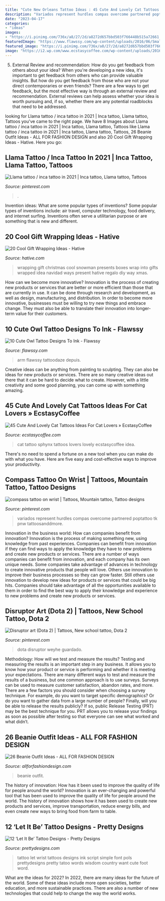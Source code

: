 ```yaml
---
title: "Cute New Orleans Tattoo Ideas : 45 Cute And Lovely Cat Tattoos Ideas For Cat Lovers » Ecstasycoffee"
description: "Variados represent hurdles compas overcome partnered poptattoo tk pnw tattoosanddmore"
date: "2023-04-17"
categories:
- "ideas"
images:
- "https://i.pinimg.com/736x/a8/27/2d/a8272d657bbd503f766448b515a72661.jpg"
featuredImage: "https://www.flawssy.com/wp-content/uploads/2016/06/Small-Owl-Tattoo-Designs.jpg"
featured_image: "https://i.pinimg.com/736x/a8/27/2d/a8272d657bbd503f766448b515a72661.jpg"
image: "https://i2.wp.com/www.ecstasycoffee.com/wp-content/uploads/2016/09/Beautiful-sphynx-cat-tattoo-idea..jpg"
---
```



5. External Review and recommendation: How do you get feedback from others about your idea?
When you're developing a new idea, it's important to get feedback from others who can provide valuable insights. But how do you get feedback from those who are not your direct contemporaries or even friends? There are a few ways to get feedback, but the most effective way is through an external review and recommendation. External reviews can help assess whether your idea is worth pursuing and, if so, whether there are any potential roadblocks that need to be addressed.

	

		
looking for Llama tattoo / inca tattoo in 2021 | Inca tattoo, Llama tattoo, Tattoos you've came to the right page. We have 8 Images about Llama tattoo / inca tattoo in 2021 | Inca tattoo, Llama tattoo, Tattoos like Llama tattoo / inca tattoo in 2021 | Inca tattoo, Llama tattoo, Tattoos, 26 Beanie Outfit Ideas - ALL FOR FASHION DESIGN and also 20 Cool Gift Wrapping Ideas - Hative. Here you go:
		
    
## Llama Tattoo / Inca Tattoo In 2021 | Inca Tattoo, Llama Tattoo, Tattoos

<img loading=lazy src="https://i.pinimg.com/736x/a8/27/2d/a8272d657bbd503f766448b515a72661.jpg" onerror="this.onerror=null;this.src='https://tse1.mm.bing.net/th?id=OIP.lNMbyZqUEcMzBMch1te3yQHaNL&amp;pid=15.1';" alt="Llama tattoo / inca tattoo in 2021 | Inca tattoo, Llama tattoo, Tattoos">

_Source: pinterest.com_

>. 

	

Invention ideas: What are some popular types of inventions?
Some popular types of inventions include: air travel, computer technology, food delivery, and internet surfing. Inventions often serve a utilitarian purpose or are something that is new and different.

    
## 20 Cool Gift Wrapping Ideas - Hative

<img loading=lazy src="http://hative.com/wp-content/uploads/2014/10/gift-wrapping-ideas/7-cool-gift-wrapping-ideas.jpg" onerror="this.onerror=null;this.src='https://tse4.mm.bing.net/th?id=OIP.FCGR5qcVwaA-UGUQzGBzGgHaM2&amp;pid=15.1';" alt="20 Cool Gift Wrapping Ideas - Hative">

_Source: hative.com_

>wrapping gift christmas cool snowman presents boxes wrap into gifts wrapped idea navidad ways present hative regalo diy way xmas. 

	

How can we become more innovative?
Innovation is the process of creating new products or services that are better or more efficient than those that are currently in use. It can be done through research and development, as well as design, manufacturing, and distribution. In order to become more innovative, businesses must be willing to try new things and embrace change. They must also be able to translate their innovation into longer-term value for their customers.

    
## 10 Cute Owl Tattoo Designs To Ink - Flawssy

<img loading=lazy src="https://www.flawssy.com/wp-content/uploads/2016/06/Small-Owl-Tattoo-Designs.jpg" onerror="this.onerror=null;this.src='https://tse4.mm.bing.net/th?id=OIP.FGU_Xeho7diCw1woC4VWkgHaJ4&amp;pid=15.1';" alt="10 Cute Owl Tattoo Designs To Ink - Flawssy">

_Source: flawssy.com_

>arm flawssy tattoodaze depuis. 

	

Creative ideas can be anything from painting to sculpting. They can also be ideas for new products or services. There are so many creative ideas out there that it can be hard to decide what to create. However, with a little creativity and some good planning, you can come up with something amazing.

    
## 45 Cute And Lovely Cat Tattoos Ideas For Cat Lovers » EcstasyCoffee

<img loading=lazy src="https://i2.wp.com/www.ecstasycoffee.com/wp-content/uploads/2016/09/Beautiful-sphynx-cat-tattoo-idea..jpg" onerror="this.onerror=null;this.src='https://tse2.mm.bing.net/th?id=OIP.9w7Vd95IuR-JElZdrNzGzwAAAA&amp;pid=15.1';" alt="45 Cute And Lovely Cat Tattoos Ideas For Cat Lovers » EcstasyCoffee">

_Source: ecstasycoffee.com_

>cat tattoo sphynx tattoos lovers lovely ecstasycoffee idea. 

	

There's no need to spend a fortune on a new tool when you can make do with what you have. Here are five easy and cost-effective ways to improve your productivity.

    
## Compass Tattoo On Wrist | Tattoos, Mountain Tattoo, Tattoo Designs

<img loading=lazy src="https://i.pinimg.com/736x/c4/34/5d/c4345d37c6930e858829e8423b59714f--compass-tattoo-arm-tattoo.jpg" onerror="this.onerror=null;this.src='https://tse2.mm.bing.net/th?id=OIP.hAw1ii0CC1GaN2_koz7Y7QHaNL&amp;pid=15.1';" alt="compass tattoo on wrist | Tattoos, Mountain tattoo, Tattoo designs">

_Source: pinterest.com_

>variados represent hurdles compas overcome partnered poptattoo tk pnw tattoosanddmore. 

	

Innovation in the business world: How can companies benefit from innovation?
Innovation is the process of making something new, using knowledge from past experiences. Companies can benefit from innovation if they can find ways to apply the knowledge they have to new problems and create new products or services. There are a number of ways companies can benefit from innovation, and each company has its own unique needs. Some companies take advantage of advances in technology to create innovative products that people will love. Others use innovation to improve their business processes so they can grow faster. Still others use innovation to develop new ideas for products or services that could be big hits. Companies should take advantage of all the opportunities available to them in order to find the best way to apply their knowledge and experience to new problems and create new products or services.

    
## Disruptor Art (Dota 2) | Tattoos, New School Tattoo, Dota 2

<img loading=lazy src="https://i.pinimg.com/736x/54/44/f3/5444f34285b77ca6783c9abb64c73613.jpg" onerror="this.onerror=null;this.src='https://tse1.mm.bing.net/th?id=OIP.aVwdZ6e2eBurTlFCZ3vo0QHaNK&amp;pid=15.1';" alt="Disruptor art (Dota 2) | Tattoos, New school tattoo, Dota 2">

_Source: pinterest.com_

>dota disruptor weyhe guardado. 

	

Methodology: How will we test and measure the results?
Testing and measuring the results is an important step in any business. It allows you to know how your product or service is performing and whether it is meeting your expectations. There are many different ways to test and measure the results of a business, but one common approach is to use surveys. Surveys can be used to measure customer satisfaction, abandon rates, and more.
There are a few factors you should consider when choosing a survey technique. For example, do you want to target specific demographics? Or do you want to gather data from a large number of people? Finally, will you be able to release the results publicly? If so, public Release Testing (PRT) may be the best technique for you. PRT allows you to release your findings as soon as possible after testing so that everyone can see what worked and what didn’t.

    
## 26 Beanie Outfit Ideas - ALL FOR FASHION DESIGN

<img loading=lazy src="https://allforfashiondesign.com/wp-content/uploads/2013/12/e-23-600x880.jpg" onerror="this.onerror=null;this.src='https://tse4.mm.bing.net/th?id=OIP.JFec5LO1Xriqb85OR4mFNwHaK3&amp;pid=15.1';" alt="26 Beanie Outfit Ideas - ALL FOR FASHION DESIGN">

_Source: allforfashiondesign.com_

>beanie outfit. 

	

The history of innovation: How has it been used to improve the quality of life for people around the world?
Innovation is an ever-changing and powerful tool that has been used to improve the quality of life for people around the world. The history of innovation shows how it has been used to create new products and services, improve transportation, reduce energy bills, and even create new ways to bring food from farm to table.

    
## 12 ‘Let It Be’ Tattoo Designs - Pretty Designs

<img loading=lazy src="http://www.prettydesigns.com/wp-content/uploads/2014/11/Let-It-Be-Tattoo-on-Wrist.jpg" onerror="this.onerror=null;this.src='https://tse2.mm.bing.net/th?id=OIP.1c6BrOpmhOa4cxE7hgATegHaLM&amp;pid=15.1';" alt="12 ‘Let It Be’ Tattoo Designs - Pretty Designs">

_Source: prettydesigns.com_

>tattoo let wrist tattoos designs ink script simple font pols prettydesigns pretty tatoo words wisdom country want cute foot word. 

	

What are the ideas for 2022?
In 2022, there are many ideas for the future of the world. Some of these ideas include more open societies, better education, and more sustainable practices. There are also a number of new technologies that could help to change the way the world works.


